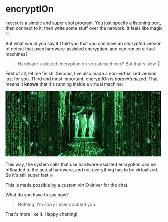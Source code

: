 # encryptIOn

`netcat` is a simple and super cool program. You just specify a listening port, then connect to it, then write some stuff over the network. It feels like magic ✨

But what would you say if I told you that you can have an *encrypted* version of netcat that uses hardware-assisted encryption, and can run on virtual machines?

> Hardware-assisted encryption on virtual machines? But that's slow 🐌

First of all, let me finish. Second, I've also made a non-virtualized version just for you. Third and most important, encryptIOn is *paravirtualized*. That means it **knows** that it's running inside a virtual machine:

![](assets/matrix.gif)

This way, the system calls that use hardware-assisted encryption can be offloaded to the actual hardware, and not everything has to be virtualized. So it's still super fast 🔥

This is made possible by a custom virtIO driver for the chat.

What do you have to say now?

> Nothing. I'm sorry I ever doubted you.

That's more like it. Happy chatting!
